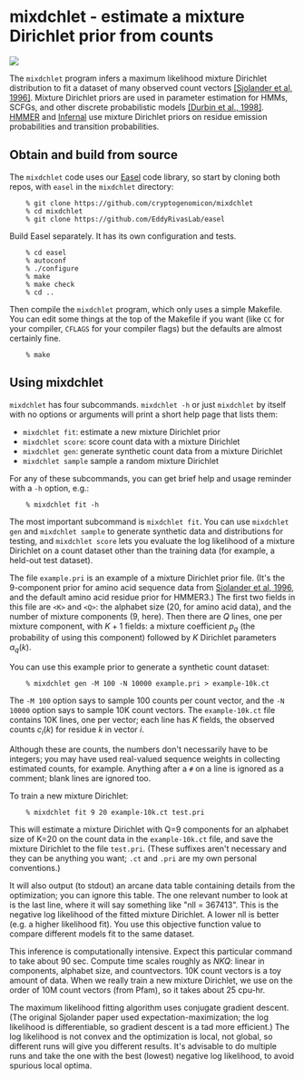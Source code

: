# mixdchlet - estimate a mixture Dirichlet prior from counts

![](http://img.shields.io/badge/license-BSD-brightgreen.svg)

The `mixdchlet` program infers a maximum likelihood mixture Dirichlet
distribution to fit a dataset of many observed count vectors
[[Sjolander et al,
1996]](https://doi.org/10.1093/bioinformatics/12.4.327).  Mixture
Dirichlet priors are used in parameter estimation for HMMs, SCFGs, and
other discrete probabilistic models [[Durbin et al.,
1998]](http://eddylab.org/cupbook.html}).  [HMMER](http://hmmer.org)
and [Infernal](http://eddylab.org/infernal) use mixture Dirichlet
priors on residue emission probabilities and transition probabilities.


## Obtain and build from source

The `mixdchlet` code uses our [Easel](http://bioeasel.org) code
library, so start by cloning both repos, with `easel` in the `mixdchlet`
directory:

```
    % git clone https://github.com/cryptogenomicon/mixdchlet
    % cd mixdchlet
    % git clone https://github.com/EddyRivasLab/easel
```

Build Easel separately. It has its own configuration and tests.

```
    % cd easel
    % autoconf
    % ./configure
    % make
    % make check
    % cd ..
```

Then compile the `mixdchlet` program, which only uses a simple
Makefile.  You can edit some things at the top of the Makefile if you
want (like `CC` for your compiler, `CFLAGS` for your compiler flags)
but the defaults are almost certainly fine.

```
    % make
```



## Using mixdchlet

`mixdchlet` has four subcommands. `mixdchlet -h` or just `mixdchlet`
by itself with no options or arguments will print a short help page
that lists them:

  * `mixdchlet fit`:   estimate a new mixture Dirichlet prior
  * `mixdchlet score`: score count data with a mixture Dirichlet
  * `mixdchlet gen`:   generate synthetic count data from a mixture Dirichlet
  * `mixdchlet sample` sample a random mixture Dirichlet

For any of these subcommands, you can get brief help and usage reminder
with a `-h` option, e.g.:
 
```
    % mixdchlet fit -h
```

The most important subcommand is `mixdchlet fit`. You can use
`mixdchlet gen` and `mixdchlet sample` to generate synthetic data and
distributions for testing, and `mixdchlet score` lets you evaluate the
log likelihood of a mixture Dirichlet on a count dataset other than
the training data (for example, a held-out test dataset).

The file `example.pri` is an example of a mixture Dirichlet prior
file. (It's the 9-component prior for amino acid sequence data from
[Sjolander et al,
1996](https://doi.org/10.1093/bioinformatics/12.4.327), and the
default amino acid residue prior for HMMER3.)  The first two fields in
this file are `<K>` and `<Q>`: the alphabet size (20, for amino acid
data), and the number of mixture components (9, here).  Then there are
$Q$ lines, one per mixture component, with $K+1$ fields: a mixture
coefficient $p_q$ (the probability of using this component) followed
by $K$ Dirichlet parameters $\alpha_q(k)$.

You can use this example prior to generate a synthetic count dataset:

```
    % mixdchlet gen -M 100 -N 10000 example.pri > example-10k.ct
```

The `-M 100` option says to sample 100 counts per count vector, and
the `-N 10000` option says to sample 10K count vectors.  The
`example-10k.ct` file contains 10K lines, one per vector; each line
has $K$ fields, the observed counts $c_i(k)$ for residue $k$ in vector
$i$.

Although these are counts, the numbers don't necessarily have to be
integers; you may have used real-valued sequence weights in collecting
estimated counts, for example. Anything after a `#` on a line is
ignored as a comment; blank lines are ignored too.

To train a new mixture Dirichlet:

```
    % mixdchlet fit 9 20 example-10k.ct test.pri
```

This will estimate a mixture Dirichlet with Q=9 components for an
alphabet size of K=20 on the count data in the `example-10k.ct` file,
and save the mixture Dirichlet to the file `test.pri`. (These suffixes
aren't necessary and they can be anything you want; `.ct` and `.pri`
are my own personal conventions.) 

It will also output (to stdout) an arcane data table containing
details from the optimization; you can ignore this table. The one
relevant number to look at is the last line, where it will say
something like "nll = 367413". This is the negative log likelihood of
the fitted mixture Dirichlet. A lower nll is better (e.g. a higher
likelihood fit). You use this objective function value to compare
different models fit to the same dataset.

This inference is computationally intensive. Expect this particular
command to take about 90 sec.  Compute time scales roughly as $NKQ$:
linear in components, alphabet size, and countvectors.  10K count
vectors is a toy amount of data. When we really train a new mixture
Dirichlet, we use on the order of 10M count vectors (from Pfam), so it
takes about 25 cpu-hr.

The maximum likelihood fitting algorithm uses conjugate gradient
descent. (The original Sjolander paper used expectation-maximization;
the log likelihood is differentiable, so gradient descent is a tad
more efficient.) The log likelihood is not convex and the optimization
is local, not global, so different runs will give you different
results. It's advisable to do multiple runs and take the one with the
best (lowest) negative log likelihood, to avoid spurious local optima.







